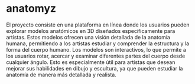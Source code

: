 # anatomyz
El proyecto consiste en una plataforma en línea donde los usuarios pueden explorar modelos anatómicos en 3D diseñados específicamente para artistas. Estos modelos ofrecen una visión detallada de la anatomía humana, permitiendo a los artistas estudiar y comprender la estructura y la forma del cuerpo humano. Los modelos son interactivos, lo que permite a los usuarios rotar, acercar y examinar diferentes partes del cuerpo desde cualquier ángulo. Esto es especialmente útil para artistas que desean mejorar sus habilidades en dibujo y escultura, ya que pueden estudiar la anatomía de manera más detallada y realista.
